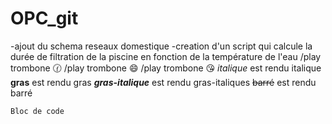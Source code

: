 # OPC_git
-ajout du schema reseaux domestique
-creation d'un script qui calcule la durée de filtration de la piscine en fonction de la température de l'eau
/play trombone
:clock130:
/play trombone
:smile:
/play trombone
:kissing_heart:
_italique_ est rendu italique
**gras** est rendu gras
**_gras-italique_** est rendu gras-italiques
~~barré~~ est rendu barré
```
Bloc de code
```
